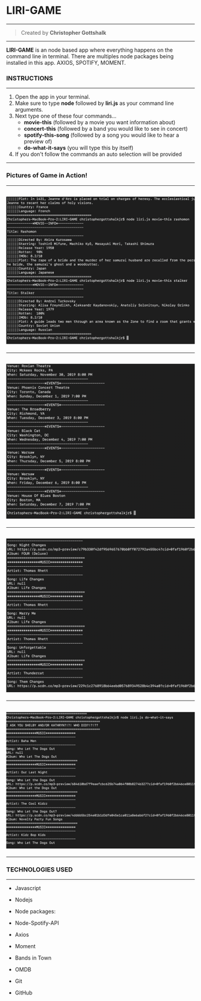 # LIRI-GAME
---
>Created by **Christopher Gottshalk**
---
**LIRI-GAME** is an node based app where everything happens on the command line in terminal. There are multiples node packages being installed in this app. AXIOS, SPOTIFY, MOMENT. 


### INSTRUCTIONS 
---
1. Open the app in your terminal. 
2. Make sure to type **node** followed by **liri.js** as your command line arguments.
3. Next type one of these four commands...
    * **movie-this** (followed by a movie you want information about)
    * **concert-this** (followed by a band you would like to see in concert)
    * **spotify-this-song** (followed by a song you would like to hear a preview of)
    * **do-what-it-says** (you will type this by itself)
4. If you don't follow the commands an auto selection will be provided

---

### Pictures of Game in Action!
---
![alt text](img/moviethis2.png "movie-this")
---
---
![alt text](img/concertthis.png "concert-this")
---
---
![alt text](img/spot.png "spotify-this-song")
---
---
![alt text](img/dowhat.png "do-what-it-says")
---
---
### TECHNOLOGIES USED
---
* Javascript
* Nodejs
* Node packages:
* Node-Spotify-API
* Axios
* Moment
 
* Bands in Town
* OMDB
* Git
* GitHub